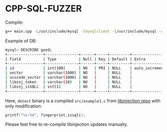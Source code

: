 # CPP-SQL-FUZZER

Compile:  
```bash
g++ main.cpp -L/usr/include/mysql -lmysqlclient -I/usr/include/mysql -o fuzz.out
```

Example of DB:
```bash
mysql> DESCRIBE good;
+----------------+---------------+------+-----+---------+----------------+
| Field          | Type          | Null | Key | Default | Extra          |
+----------------+---------------+------+-----+---------+----------------+
| id             | int(100)      | NO   | PRI | NULL    | auto_increment |
| vector         | varchar(1000) | NO   |     | NULL    |                |
| unicode_vector | varchar(1000) | NO   |     | NULL    |                |
| libinj_token   | varchar(10)   | NO   |     | NULL    |                |
| libinj_isSQLi  | int(1)        | NO   |     | NULL    |                |
+----------------+---------------+------+-----+---------+----------------+
```

Here, `detect` binary is a compiled `src/example1.c` from [libinjection repo](https://github.com/client9/libinjection) with only modification:
```c++
printf("%s:%d", fingerprint,issqli);
```
Please feel free to re-compile libinjection updates manually.
